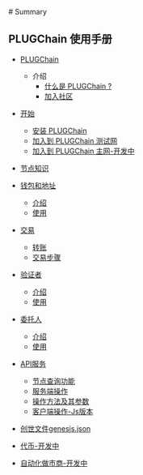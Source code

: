 ‌# Summary​

## PLUGChain 使用手册


* [PLUGChain]()

    * 介绍
        * [什么是 PLUGChain ?](README.md)
        * [加入社区]()
    
* [开始](./cn/installation.md)    

    * [安装 PLUGChain](./cn/installation.md)    
    * [加入到 PLUGChain 测试网](./cn/testnet.md)    
    * [加入到 PLUGChain 主网-开发中]()

* [节点知识](./cn/node/README.md)  

* [钱包和地址](./cn/basic/accounts-faq.md)

    * [介绍](./cn/basic/accounts-faq.md)
    * [使用](./cn/basic/accounts.md)

* [交易](./cn/basic/tx.md)

    * [转账](./cn/basic/tx.md)
    * [交易步骤](./cn/basic/txs.md)

* [验证者](./cn/validators/validator-faq.md)

    * [介绍](./cn/validators/validator-faq.md)   
    * [使用](./cn/validators/validator-setup.md)   

* [委托人](./cn/delegators/delegator-faq.md)

    * [介绍](./cn/delegators/delegator-faq.md)   
    * [使用](./cn/delegators/delegator-setup.md)  

* [API服务](./cn/api/swagger-api.md)
    * [节点查询功能](./cn/api/swagger-api.md)
    * [服务端操作](./cn/api/txs.md)
    * [操作方法及其参数](./cn/api/proto-docs.md)
    * [客户端操作-Js版本](https://github.com/oracleNetworkProtocol/cosmjs)

* [创世文件genesis.json](./cn/basic/genesis.md)   

* [代币-开发中]()   

* [自动化做市商-开发中]()   